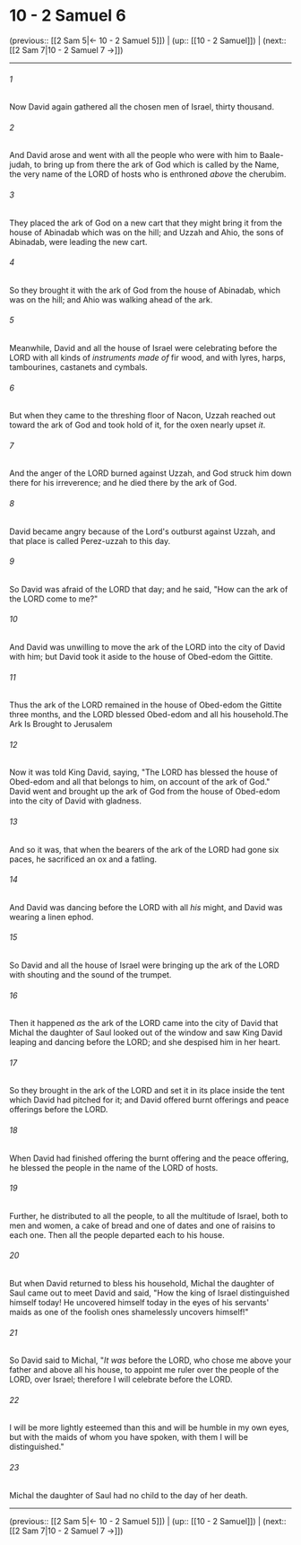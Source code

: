 # 10 - 2 Samuel 6

(previous:: [[2 Sam 5|← 10 - 2 Samuel 5]]) | (up:: [[10 - 2 Samuel]]) | (next:: [[2 Sam 7|10 - 2 Samuel 7 →]])

***


###### 1 
Now David again gathered all the chosen men of Israel, thirty thousand. 

###### 2 
And David arose and went with all the people who were with him to Baale-judah, to bring up from there the ark of God which is called by the Name, the very name of the LORD of hosts who is enthroned _above_ the cherubim. 

###### 3 
They placed the ark of God on a new cart that they might bring it from the house of Abinadab which was on the hill; and Uzzah and Ahio, the sons of Abinadab, were leading the new cart. 

###### 4 
So they brought it with the ark of God from the house of Abinadab, which was on the hill; and Ahio was walking ahead of the ark. 

###### 5 
Meanwhile, David and all the house of Israel were celebrating before the LORD with all kinds of _instruments made of_ fir wood, and with lyres, harps, tambourines, castanets and cymbals. 

###### 6 
But when they came to the threshing floor of Nacon, Uzzah reached out toward the ark of God and took hold of it, for the oxen nearly upset _it_. 

###### 7 
And the anger of the LORD burned against Uzzah, and God struck him down there for his irreverence; and he died there by the ark of God. 

###### 8 
David became angry because of the Lord's outburst against Uzzah, and that place is called Perez-uzzah to this day. 

###### 9 
So David was afraid of the LORD that day; and he said, "How can the ark of the LORD come to me?" 

###### 10 
And David was unwilling to move the ark of the LORD into the city of David with him; but David took it aside to the house of Obed-edom the Gittite. 

###### 11 
Thus the ark of the LORD remained in the house of Obed-edom the Gittite three months, and the LORD blessed Obed-edom and all his household.The Ark Is Brought to Jerusalem 

###### 12 
Now it was told King David, saying, "The LORD has blessed the house of Obed-edom and all that belongs to him, on account of the ark of God." David went and brought up the ark of God from the house of Obed-edom into the city of David with gladness. 

###### 13 
And so it was, that when the bearers of the ark of the LORD had gone six paces, he sacrificed an ox and a fatling. 

###### 14 
And David was dancing before the LORD with all _his_ might, and David was wearing a linen ephod. 

###### 15 
So David and all the house of Israel were bringing up the ark of the LORD with shouting and the sound of the trumpet. 

###### 16 
Then it happened _as_ the ark of the LORD came into the city of David that Michal the daughter of Saul looked out of the window and saw King David leaping and dancing before the LORD; and she despised him in her heart. 

###### 17 
So they brought in the ark of the LORD and set it in its place inside the tent which David had pitched for it; and David offered burnt offerings and peace offerings before the LORD. 

###### 18 
When David had finished offering the burnt offering and the peace offering, he blessed the people in the name of the LORD of hosts. 

###### 19 
Further, he distributed to all the people, to all the multitude of Israel, both to men and women, a cake of bread and one of dates and one of raisins to each one. Then all the people departed each to his house. 

###### 20 
But when David returned to bless his household, Michal the daughter of Saul came out to meet David and said, "How the king of Israel distinguished himself today! He uncovered himself today in the eyes of his servants' maids as one of the foolish ones shamelessly uncovers himself!" 

###### 21 
So David said to Michal, "_It was_ before the LORD, who chose me above your father and above all his house, to appoint me ruler over the people of the LORD, over Israel; therefore I will celebrate before the LORD. 

###### 22 
I will be more lightly esteemed than this and will be humble in my own eyes, but with the maids of whom you have spoken, with them I will be distinguished." 

###### 23 
Michal the daughter of Saul had no child to the day of her death.

***

(previous:: [[2 Sam 5|← 10 - 2 Samuel 5]]) | (up:: [[10 - 2 Samuel]]) | (next:: [[2 Sam 7|10 - 2 Samuel 7 →]])
